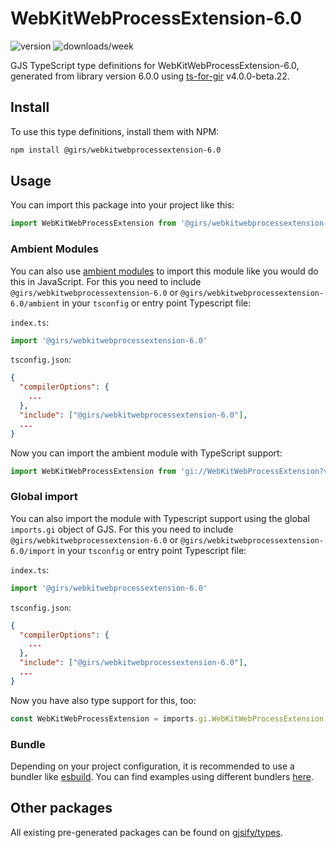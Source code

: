 
# WebKitWebProcessExtension-6.0

![version](https://img.shields.io/npm/v/@girs/webkitwebprocessextension-6.0)
![downloads/week](https://img.shields.io/npm/dw/@girs/webkitwebprocessextension-6.0)


GJS TypeScript type definitions for WebKitWebProcessExtension-6.0, generated from library version 6.0.0 using [ts-for-gir](https://github.com/gjsify/ts-for-gir) v4.0.0-beta.22.


## Install

To use this type definitions, install them with NPM:
```bash
npm install @girs/webkitwebprocessextension-6.0
```

## Usage

You can import this package into your project like this:
```ts
import WebKitWebProcessExtension from '@girs/webkitwebprocessextension-6.0';
```

### Ambient Modules

You can also use [ambient modules](https://github.com/gjsify/ts-for-gir/tree/main/packages/cli#ambient-modules) to import this module like you would do this in JavaScript.
For this you need to include `@girs/webkitwebprocessextension-6.0` or `@girs/webkitwebprocessextension-6.0/ambient` in your `tsconfig` or entry point Typescript file:

`index.ts`:
```ts
import '@girs/webkitwebprocessextension-6.0'
```

`tsconfig.json`:
```json
{
  "compilerOptions": {
    ...
  },
  "include": ["@girs/webkitwebprocessextension-6.0"],
  ...
}
```

Now you can import the ambient module with TypeScript support: 

```ts
import WebKitWebProcessExtension from 'gi://WebKitWebProcessExtension?version=6.0';
```

### Global import

You can also import the module with Typescript support using the global `imports.gi` object of GJS.
For this you need to include `@girs/webkitwebprocessextension-6.0` or `@girs/webkitwebprocessextension-6.0/import` in your `tsconfig` or entry point Typescript file:

`index.ts`:
```ts
import '@girs/webkitwebprocessextension-6.0'
```

`tsconfig.json`:
```json
{
  "compilerOptions": {
    ...
  },
  "include": ["@girs/webkitwebprocessextension-6.0"],
  ...
}
```

Now you have also type support for this, too:

```ts
const WebKitWebProcessExtension = imports.gi.WebKitWebProcessExtension;
```

### Bundle

Depending on your project configuration, it is recommended to use a bundler like [esbuild](https://esbuild.github.io/). You can find examples using different bundlers [here](https://github.com/gjsify/ts-for-gir/tree/main/examples).

## Other packages

All existing pre-generated packages can be found on [gjsify/types](https://github.com/gjsify/types).

